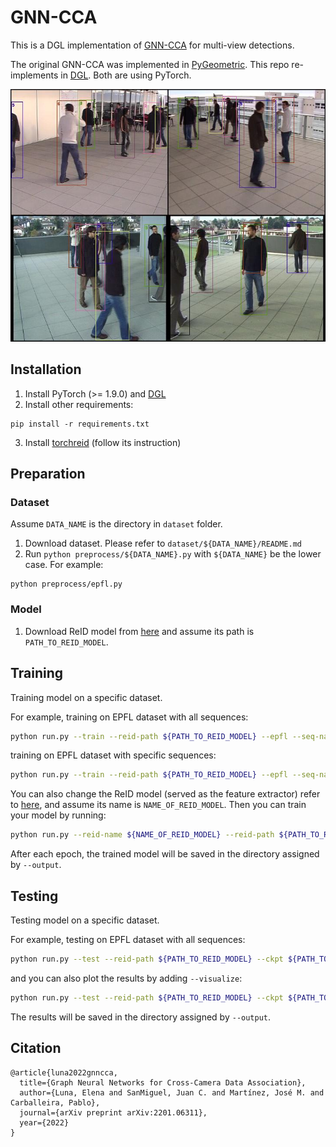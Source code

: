 # GNN-CCA
This is a DGL implementation of [GNN-CCA](https://arxiv.org/abs/2201.06311) for multi-view detections.

The original GNN-CCA was implemented in [PyGeometric](https://github.com/pyg-team/pytorch_geometric). This repo re-implements in [DGL](https://github.com/dmlc/dgl). Both are using PyTorch.

![cover](doc/seq_3_frame_2001.jpg)

## Installation
1. Install PyTorch (>= 1.9.0) and [DGL](https://www.dgl.ai/pages/start.html)
2. Install other requirements:
``` 
pip install -r requirements.txt
```
3. Install [torchreid](https://github.com/KaiyangZhou/deep-person-reid) (follow its instruction)

## Preparation
### Dataset
Assume `DATA_NAME` is the directory in `dataset` folder.

1. Download dataset. Please refer to `dataset/${DATA_NAME}/README.md`
2. Run `python preprocess/${DATA_NAME}.py` with `${DATA_NAME}` be the lower case. For example:
```
python preprocess/epfl.py
```

### Model
1. Download ReID model from [here](https://drive.google.com/file/d/1nIrszJVYSHf3Ej8-j6DTFdWz8EnO42PB/view) and assume its path is `PATH_TO_REID_MODEL`.

## Training
Training model on a specific dataset.

For example, training on EPFL dataset with all sequences:
```bash
python run.py --train --reid-path ${PATH_TO_REID_MODEL} --epfl --seq-name all
```
training on EPFL dataset with specific sequences:
```bash
python run.py --train --reid-path ${PATH_TO_REID_MODEL} --epfl --seq-name campus terrace passageway
```
You can also change the ReID model (served as the feature extractor) refer to [here](https://kaiyangzhou.github.io/deep-person-reid/MODEL_ZOO.html), and assume its name is `NAME_OF_REID_MODEL`.
Then you can train your model by running:
```bash
python run.py --reid-name ${NAME_OF_REID_MODEL} --reid-path ${PATH_TO_REID_MODEL} ...
```
After each epoch, the trained model will be saved in the directory assigned by `--output`.

## Testing
Testing model on a specific dataset.

For example, testing on EPFL dataset with all sequences:
```bash
python run.py --test --reid-path ${PATH_TO_REID_MODEL} --ckpt ${PATH_TO_MODEL} --epfl --seq-name all
```
and you can also plot the results by adding `--visualize`:
```bash
python run.py --test --reid-path ${PATH_TO_REID_MODEL} --ckpt ${PATH_TO_MODEL} --epfl --seq-name all --visualize
```
The results will be saved in the directory assigned by `--output`.

## Citation
```
@article{luna2022gnncca,
  title={Graph Neural Networks for Cross-Camera Data Association},
  author={Luna, Elena and SanMiguel, Juan C. and Martínez, José M. and Carballeira, Pablo},
  journal={arXiv preprint arXiv:2201.06311},
  year={2022}
}
```
